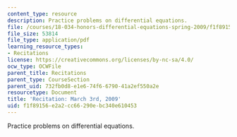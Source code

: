 ```yaml
---
content_type: resource
description: Practice problems on differential equations.
file: /courses/18-034-honors-differential-equations-spring-2009/f1f89156e2a2cc66290ebc340e610453_MIT18_034s09_rec07_3_3.pdf
file_size: 53814
file_type: application/pdf
learning_resource_types:
- Recitations
license: https://creativecommons.org/licenses/by-nc-sa/4.0/
ocw_type: OCWFile
parent_title: Recitations
parent_type: CourseSection
parent_uid: 732fb0d8-e1e6-74f6-6790-41a2ef550a2e
resourcetype: Document
title: 'Recitation: March 3rd, 2009'
uid: f1f89156-e2a2-cc66-290e-bc340e610453
---
```

Practice problems on differential equations.